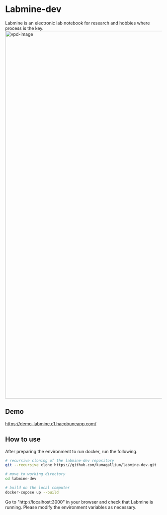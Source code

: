 # Labmine-dev
Labmine is an electronic lab notebook for research and hobbies where process is the key.
<img width="1180" alt="vpd-image" src="front/doc/images/Curry_Process.png">

## Demo 
https://demo-labmine.c1.hacobuneapp.com/

## How to use
After preparing the environment to run docker, run the following.
```sh
# recursive cloning of the labmine-dev repository
git --recursive clone https://github.com/kumagallium/labmine-dev.git

# move to working directory
cd labmine-dev

# build on the local computer
docker-copose up --build
```
Go to "http://localhost:3000" in your browser and check that Labmine is running.
Please modify the environment variables as necessary.